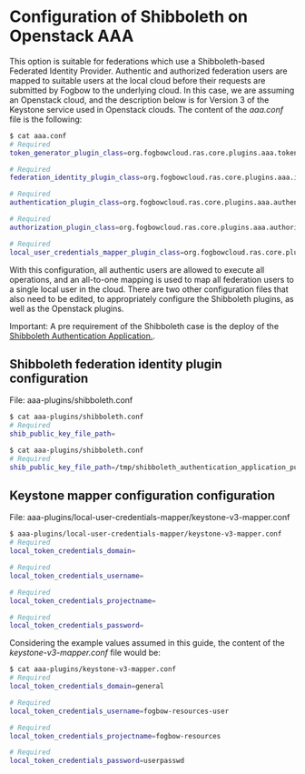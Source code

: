 # Configuration of Shibboleth on Openstack AAA

This option is suitable for federations which use a Shibboleth-based Federated Identity Provider.
Authentic and authorized federation users are mapped to suitable users at the local cloud before
their requests are submitted by Fogbow to the underlying cloud. In this
case, we are assuming an Openstack cloud, and the description below is for Version 3 of the
Keystone service used in Openstack clouds. The content of the *aaa.conf* file is the following:

```bash
$ cat aaa.conf
# Required
token_generator_plugin_class=org.fogbowcloud.ras.core.plugins.aaa.tokengenerator.shibboleth.ShibbolethTokenGenerator

# Required
federation_identity_plugin_class=org.fogbowcloud.ras.core.plugins.aaa.identity.shibboleth.ShibbolethIdentityPlugin

# Required
authentication_plugin_class=org.fogbowcloud.ras.core.plugins.aaa.authentication.shibboleth.ShibbolethAuthenticationPlugin

# Required
authorization_plugin_class=org.fogbowcloud.ras.core.plugins.aaa.authorization.DefaultAuthorizationPlugin

# Required
local_user_credentials_mapper_plugin_class=org.fogbowcloud.ras.core.plugins.aaa.mapper.all2one.OpenStackAllToOneMapper
```

With this configuration, all authentic users are allowed to execute all operations, and an all-to-one mapping
is used to map all federation users to a single local user in the cloud. There are two other configuration files
that also need to be edited, to appropriately configure the Shibboleth plugins, as well as the Openstack plugins.

Important: A pre requirement of the Shibboleth case is the deploy of the [Shibboleth Authentication Application.](https://github.com/fogbow/shibboleth-authentication-application/blob/develop/deploy/documentation/1.0-install-shibboleth-auth-app-site.md).

## Shibboleth federation identity plugin configuration

File: aaa-plugins/shibboleth.conf
```bash
$ cat aaa-plugins/shibboleth.conf
# Required
shib_public_key_file_path=
```

```bash
$ cat aaa-plugins/shibboleth.conf
# Required
shib_public_key_file_path=/tmp/shibboleth_authentication_application_public.key
```

## Keystone mapper configuration configuration

File: aaa-plugins/local-user-credentials-mapper/keystone-v3-mapper.conf

```bash
$ aaa-plugins/local-user-credentials-mapper/keystone-v3-mapper.conf
# Required
local_token_credentials_domain=

# Required
local_token_credentials_username=

# Required
local_token_credentials_projectname=

# Required
local_token_credentials_password=
```

Considering the example values assumed in this guide, the content of the *keystone-v3-mapper.conf* file would be:

```bash
$ cat aaa-plugins/keystone-v3-mapper.conf
# Required
local_token_credentials_domain=general

# Required
local_token_credentials_username=fogbow-resources-user

# Required
local_token_credentials_projectname=fogbow-resources

# Required
local_token_credentials_password=userpasswd
```
